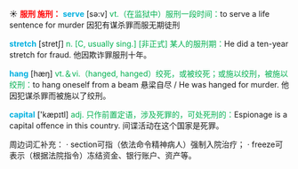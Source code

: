 ☀ <font color="red">**服刑 施刑：**</font>
<font color="sky blue">**serve**</font> [sə:v] 
<font color="#00b050">vt.（在监狱中）服刑一段时间：</font>to serve a life sentence for murder 因犯有谋杀罪而服无期徒刑

<font color="sky blue">**stretch**</font> [stretʃ]
<font color="#00b050">n. [C, usually sing.] [非正式] 某人的服刑期：</font>He did a ten-year stretch for fraud. 他因欺诈罪服刑十年。

<font color="sky blue">**hang**</font> [hæŋ] 
<font color="#00b050">vt.＆vi.（hanged, hanged）绞死，或被绞死；或施以绞刑，被施以绞刑：</font>to hang oneself from a beam 悬梁自尽 / He was hanged for murder. 他因犯谋杀罪而被施以了绞刑。

<font color="sky blue">**capital**</font> ['kæpɪtl] 
<font color="#00b050">adj. 只作前置定语，涉及死罪的，可处死刑的：</font>Espionage is a capital offence in this country. 间谍活动在这个国家是死罪。
           
周边词汇补充：
· section可指（依法命令精神病人）强制入院治疗；
· freeze可表示（根据法院指令）冻结资金、银行账户、资产等。
